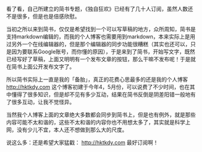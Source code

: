 看了看，自己所建立的简书专题，《独自狂欢》已经有了几十人订阅，虽然人数还不是很多，但是也是倍感欣慰。

当初之所以来到简书，仅仅是希望找到一个可以写草稿的地方，众所周知，简书是支持markdown编辑的，而我的个人博客也需要用到markdown，本来实际上是用过另外一个在线编辑器的，但是那个编辑器的同步功能很糟糕（其实也还可以，只是因为要联系Google账号，而你懂的原因），于是来到了简书，开始写文字，既然已经写好了草稿，上面又明明有一个发布文章的按钮，那么干嘛不发布呢！于是就在简书上面公开发布文字了。

所以简书实际上一直是我的「备胎」，真正的花费心思最多的还是我的个人博客 http://hktkdy.com 这个博客初建于今年4，5月份，可以说费了不少时间，也在其中懂得了很多知识，但是却不见有多少互动，结果在简书反倒是阴差阳错一般地有了很多互动，让我不觉怪异。


当然我个人博客上面的文章绝大多数都会同步到简书上，但是也有例外，就是那些内容可能不太和谐的，这些不太和谐的内容你也不用想太多了，其实就是科学上网，没有少儿不宜，本人还不想做到那么大的尺度。

说这么多：还是希望大家猛戳：  http://hktkdy.com   最好订阅啊！
